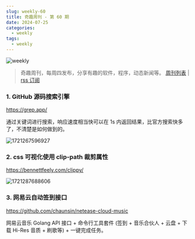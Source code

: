 ```yaml
---
slug: weekly-60
title: 奇趣周刊 - 第 60 期
date: 2024-07-25
categories:
  - weekly
tags:
  - weekly
---
```


![weekly](https://imgurl.zishu.me/weekly.webp)

> 奇趣周刊，每周四发布，分享有趣的软件，程序，动态新闻等。 [周刊列表](/categories/weekly/) | [rss 订阅](/categories/weekly/index.xml)

### 1. GitHub 源码搜索引擎

https://grep.app/

通过关键词进行搜索，响应速度相当快可以在 1s 内返回结果，比官方搜索快多了，不清楚是如何做到的。

![1721267596927](https://imgurl.zishu.me/2024/07/1721267596927.webp)

### 2. css 可视化使用 clip-path 裁剪属性

https://bennettfeely.com/clippy/

![1721287688606](https://imgurl.zishu.me/2024/07/1721287688606.webp)

### 3. 网易云自动签到接口

https://github.com/chaunsin/netease-cloud-music

网易云音乐 Golang API 接口 + 命令行工具套件 (签到 + 音乐合伙人 + 云盘 + 下载 Hi-Res 音质 + 刷歌等) + 一键完成任务。